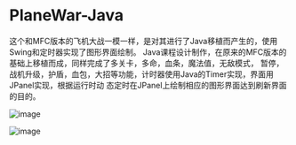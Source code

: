 # PlaneWar-Java
这个和MFC版本的飞机大战一模一样，是对其进行了Java移植而产生的，使用Swing和定时器实现了图形界面绘制。
Java课程设计制作，在原来的MFC版本的基础上移植而成，同样完成了多关卡，多命，血条，魔法值，无敌模式，
暂停，战机升级，护盾，血包，大招等功能，计时器使用Java的Timer实现，界面用JPanel实现，根据运行时动
态定时在JPanel上绘制相应的图形界面达到刷新界面的目的。

![image](https://github.com/Coselding/PlaneWar-Java/blob/master/screenshots/3.png)

![image](https://github.com/Coselding/PlaneWar-Java/blob/master/screenshots/4.png)

